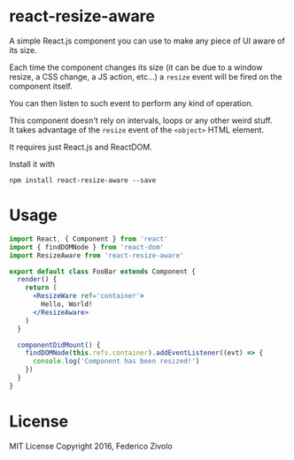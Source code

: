 # react-resize-aware

A simple React.js component you can use to make any piece of UI aware of its size.

Each time the component changes its size (it can be due to a window resize, a CSS change, a JS action, etc...)
a `resize` event will be fired on the component itself.

You can then listen to such event to perform any kind of operation.

This component doesn't rely on intervals, loops or any other weird stuff.  
It takes advantage of the `resize` event of the `<object>` HTML element.

It requires just React.js and ReactDOM.

Install it with

```
npm install react-resize-aware --save
```

# Usage

```jsx
import React, { Component } from 'react'
import { findDOMNode } from 'react-dom'
import ResizeAware from 'react-resize-aware'

export default class FooBar extends Component {
  render() {
    return (
      <ResizeWare ref='container'>
        Hello, World!
      </ResizeAware>
    )
  }

  componentDidMount() {
    findDOMNode(this.refs.container).addEventListener((evt) => {
      console.log('Component has been resized!')
    })
  }
}
```


# License

MIT License
Copyright 2016, Federico Zivolo
